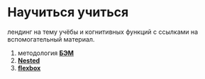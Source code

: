 # Научиться учиться

лендинг на тему учёбы и когнитивных функций с ссылками на вспомогательный материал.

1. методология [**БЭМ**](https://ru.bem.info/methodology/quick-start/)
2. [**Nested**](https://ru.bem.info/methodology/filestructure/#nested)
3. [**flexbox**](https://doka.guide/css/flexbox-guide/)
